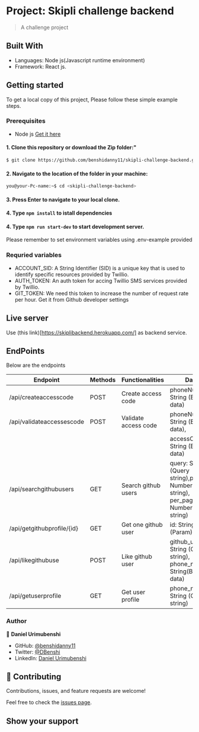 # Project: Skipli challenge backend
> A challenge project
## Built With
- Languages: Node js(Javascript runtime environment)
- Framework: React js.

## Getting started
To get a local copy of this project, Please follow these simple example steps.
### Prerequisites
- Node js [Get it here](https://nodejs.org/en/)

#### 1. Clone this repository or download the Zip folder:"

```bash command
$ git clone https://github.com/benshidanny11/skipli-challenge-backend.git
```
#### 2. Navigate to the location of the folder in your machine:
```bash command
you@your-Pc-name:~$ cd <skipli-challenge-backend>
```
#### 3. Press Enter to navigate to your local clone.

#### 4. Type `npm install` to istall dependencies 

#### 4. Type `npm run start-dev` to start development server.

Please remember to set environment variables using .env-example provided

### Requried variables
 
- ACCOUNT_SID: A String Identifier (SID) is a unique key that is used to identify specific resources provided by Twillio.
- AUTH_TOKEN: An auth token for accing Twillio SMS services provided by Twillio.
- GIT_TOKEN: We need this token to increase the number of request rate per hour. Get it from Github developer settings

## Live server

Use (this link)[https://skiplibackend.herokuapp.com/] as backend service. 

## EndPoints

Below are the endpoints
 

| **Endpoint**               | **Methods**   | **Functionalities**    |**Data**                        |
| ---------------------------|---------------|------------------------|--------------------------------|
|/api/createaccesscode       | POST          | Create access code     |phoneNumber: String (Body data) |
|/api/validateaccessescode   | POST          | Validate access code   |phoneNumber: String (Body data),|
|                            |               |                        |accessCode: String (Body data)  | 
|/api/searchgithubusers      | GET           | Search github users    |query: String (Query string),page: Number (Query string), per_page:  Number (Query string)     |
|/api/getgithubprofile/{id}  | GET           | Get one github user    |id: String (Param)|
|/api/likegithubuse          | POST          | Like github user       |github_user_id: String (Query string), phone_number: String(Body data)|
|/api/getuserprofile         | GET           | Get user profile       |phone_number: String (Query string)


### Author

👤 **Daniel Urimubenshi**

- GitHub: [@benshidanny11](https://github.com/bensidanny11)
- Twitter: [@DBenshi](https://twitter.com/DBenshi)
- LinkedIn: [Daniel Urimubenshi](https://www.linkedin.com/in/danielurimubenshi/)

## 🤝 Contributing

Contributions, issues, and feature requests are welcome!

Feel free to check the [issues page](../../issues/).

## Show your support